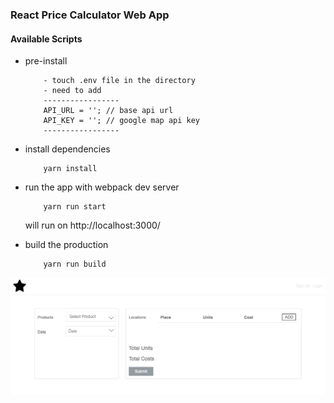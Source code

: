 ### React Price Calculator Web App

#### Available Scripts

- pre-install
  ```
      - touch .env file in the directory
      - need to add
      -----------------
      API_URL = ''; // base api url
      API_KEY = ''; // google map api key
      -----------------
  ```
- install dependencies
  ```
      yarn install
  ```
- run the app with webpack dev server

  ```
      yarn run start
  ```

  will run on http://localhost:3000/

- build the production
  ```
      yarn run build
  ```

<img src="/src/assets/icons/res-ui.png" alt="res ui" />
